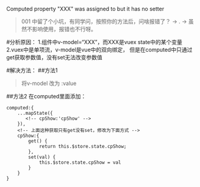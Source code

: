 Computed property "XXX" was assigned to but it has no setter

>001 中留了个小坑，有同学问，按照你的方法后，问啥报错了？
 -> . ->   虽然不影响使用，报错也不行呀。
 
 #分析原因：
	1.组件中v-model=“XXX”，而XXX是vuex state中的某个变量
	2.vuex中是单项流，v-model是vue中的双向绑定，
	但是在computed中只通过get获取参数值，没有set无法改变参数值
	

#解决方法：
##方法1
 >将v-model 改为  :value
 
 ##方法2
 在computed里面添加：
 ```
 computed:{
	 ...mapState({
		<!-- cpShow:'cpShow' -->
	 }),
	 <!-- 上面这种获取只有get没有set，修改为下面方式 -->
	 cpShow:{
		 get() {
			 return this.$store.state.cpShow;
		 },
		 set(val) {
			 this.$store.state.cpShow = val
		 }
	 }
 }
 ```
	
	